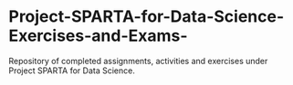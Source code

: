 # Project-SPARTA-for-Data-Science-Exercises-and-Exams-
Repository of completed assignments, activities and exercises under Project SPARTA for Data Science.
